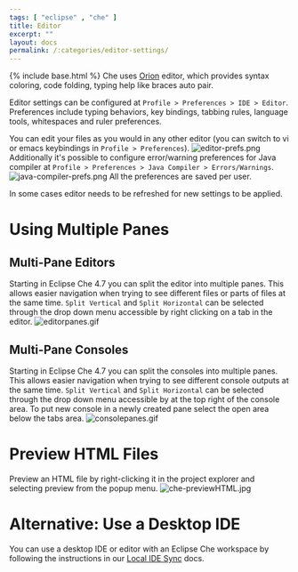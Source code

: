 ```yaml
---
tags: [ "eclipse" , "che" ]
title: Editor
excerpt: ""
layout: docs
permalink: /:categories/editor-settings/
---
```

{% include base.html %}
Che uses [Orion](https://orionhub.org/) editor, which provides syntax coloring, code folding, typing help like braces auto pair.

Editor settings can be configured at `Profile > Preferences > IDE > Editor`. Preferences include typing behaviors, key bindings, tabbing rules, language tools, whitespaces and ruler preferences.

You can edit your files as you would in any other editor (you can switch to vi or emacs keybindings in `Profile > Preferences`).
![editor-prefs.png]({{base}}{{site.links["editor-prefs.png"]}})
Additionally it's possible to configure error/warning preferences for Java compiler at `Profile > Preferences > Java Compiler > Errors/Warnings`.
![java-compiler-prefs.png]({{base}}{{site.links["java-compiler-prefs.png"]}})
All the preferences are saved per user.

In some cases editor needs to be refreshed for new settings to be applied.

# Using Multiple Panes  

## Multi-Pane Editors
Starting in Eclipse Che 4.7 you can split the editor into multiple panes. This allows easier navigation when trying to see different files or parts of files at the same time. `Split Vertical` and `Split Horizontal` can be selected through the drop down menu accessible by right clicking on a tab in the editor.
![editorpanes.gif]({{base}}{{site.links["editorpanes.gif"]}})

## Multi-Pane Consoles
Starting in Eclipse Che 4.7 you can split the consoles into multiple panes. This allows easier navigation when trying to see different console outputs at the same time. `Split Vertical` and `Split Horizontal` can be selected through the drop down menu accessible by at the top right of the console area. To put new console in a newly created pane select the open area below the tabs area.
![consolepanes.gif]({{base}}{{site.links["consolepanes.gif"]}})

# Preview HTML Files  
Preview an HTML file by right-clicking it in the project explorer and selecting preview from the popup menu.
![che-previewHTML.jpg]({{base}}{{site.links["che-previewHTML.jpg"]}})

# Alternative: Use a Desktop IDE  
You can use a desktop IDE or editor with an Eclipse Che workspace by following the instructions in our [Local IDE Sync]({{base}}{{site.links["ide-sync"]}}) docs.
